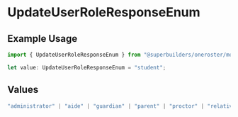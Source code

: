 # UpdateUserRoleResponseEnum

## Example Usage

```typescript
import { UpdateUserRoleResponseEnum } from "@superbuilders/oneroster/models/operations";

let value: UpdateUserRoleResponseEnum = "student";
```

## Values

```typescript
"administrator" | "aide" | "guardian" | "parent" | "proctor" | "relative" | "student" | "teacher"
```